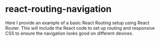 # react-routing-navigation
Here I provide an example of a basic React Routing setup using React Router. This will include the React code to set up routing and responsive CSS to ensure the navigation looks good on different devices.
